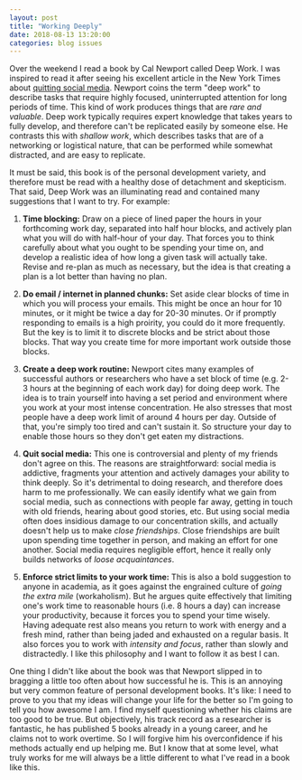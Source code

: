 ```yaml
---
layout: post
title: "Working Deeply"
date: 2018-08-13 13:20:00
categories: blog issues
---
```

Over the weekend I read a book by Cal Newport called Deep Work. I was inspired to read it after seeing his excellent article in the New York Times about [quitting social media](https://www.nytimes.com/2016/11/20/jobs/quit-social-media-your-career-may-depend-on-it.html).  Newport coins the term "deep work" to describe tasks that require highly focused, uninterrupted attention for long periods of time. This kind of work produces things that are *rare and valuable*. Deep work typically requires expert knowledge that takes years to fully develop, and therefore can't be replicated easily by someone else. He contrasts this with *shallow work*, which describes tasks that are of a networking or logistical nature, that can be performed while somewhat distracted, and are easy to replicate. 

It must be said, this book is of the personal development variety, and therefore must be read with a healthy dose of detachment and skepticism. That said, Deep Work was an illuminating read and contained many suggestions that I want to try. For example:

1. **Time blocking:** Draw on a piece of lined paper the hours in your forthcoming work day, separated into half hour blocks, and actively plan what you will do with half-hour of your day. That forces you to think carefully about what you ought to be spending your time on, and develop a realistic idea of how long a given task will actually take. Revise and re-plan as much as necessary, but the idea is that creating a plan is a lot better than having no plan.

2. **Do email / internet in planned chunks:** Set aside clear blocks of time in which you will process your emails. This might be once an hour for 10 minutes, or it might be twice a day for 20-30 minutes. Or if promptly responding to emails is a high proirity, you could do it more frequently. But the key is to limit it to discrete blocks and be strict about those blocks. That way you create time for more important work outside those blocks.

3. **Create a deep work routine:** Newport cites many examples of successful authors or researchers who have a set block of time (e.g. 2-3 hours at the beginning of each work day) for doing deep work. The idea is to train yourself into having a set period and environment where you work at your most intense concentration. He also stresses that most people have a deep work limit of around 4 hours per day. Outside of that, you're simply too tired and can't sustain it. So structure your day to enable those hours so they don't get eaten my distractions.

4. **Quit social media:** This one is controversial and plenty of my friends don't agree on this. The reasons are straightforward: social media is addictive, fragments your attention and actively damages your ability to think deeply. So it's detrimental to doing research, and therefore does harm to me professionally. We can easily identify what we gain from social media, such as connections with people far away, getting in touch with old friends, hearing about good stories, etc. But using social media often does insidious damage to our concentration skills, and actually doesn't help us to make *close friendships*. Close friendships are built upon spending time together in person, and making an effort for one another. Social media requires negligible effort, hence it really only builds networks of *loose acquaintances*. 

5. **Enforce strict limits to your work time:** This is also a bold suggestion to anyone in academia, as it goes against the engrained culture of *going the extra mile* (workaholism). But he argues quite effectively that limiting one's work time to reasonable hours (i.e. 8 hours a day) can increase your productivity, because it forces you to spend your time wisely. Having adequate rest also means you return to work with energy and a fresh mind, rather than being jaded and exhausted on a regular basis. It also forces you to work with *intensity and focus*, rather than slowly and distractedly. I like this philosophy and I want to follow it as best I can. 

One thing I didn't like about the book was that Newport slipped in to bragging a little too often about how successful he is. This is an annoying but very common feature of personal development books. It's like: I need to prove to you that my ideas will change your life for the better so I'm going to tell you how awesome I am. I find myself questioning whether his claims are too good to be true. But objectively, his track record as a researcher is fantastic, he has published 5 books already in a young career, and he claims not to work overtime. So I will forgive him his overconfidence if his methods actually end up helping me. But I know that at some level, what truly works for me will always be a little different to what I've read in a book like this.